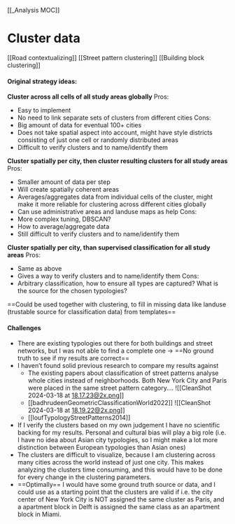[[_Analysis MOC]]
# Cluster data

[[Road contextualizing]]
[[Street pattern clustering]]
[[Building block clustering]]


#### Original strategy ideas:
**Cluster across all cells of all study areas globally**
Pros:
- Easy to implement
- No need to link separate sets of clusters from different cities
Cons:
- Big amount of data for eventual 100+ cities
- Does not take spatial aspect into account, might have style districts consisting of just one cell or randomly distributed areas
- Difficult to verify clusters and to name/identify them

**Cluster spatially per city, then cluster resulting clusters for all study areas**
Pros: 
- Smaller amount of data per step
- Will create spatially coherent areas
- Averages/aggregates data from individual cells of the cluster, might make it more reliable for clustering across different cities globally
- Can use administrative areas and landuse maps as help
Cons:
- More complex tuning, DBSCAN?
- How to average/aggregate data
- Still difficult to verify clusters and to name/identify them

**Cluster spatially per city, than supervised classification for all study areas**
Pros:
- Same as above
- Gives a way to verify clusters and to name/identify them
Cons:
- Arbitrary classification, how to ensure all types are captured? What is the source for the chosen typologies?

==Could be used together with clustering, to fill in missing data like landuse (trustable source for classification data) from templates==


#### Challenges
- There are existing typologies out there for both buildings and street networks, but I was not able to find a complete one -> ==No ground truth to see if my results are correct==
- I haven’t found solid previous research to compare my results against
  - The existing papers about classification of street patterns analyse whole cities instead of neighborhoods. Both New York City and Paris were placed in the same street pattern category….
![[CleanShot 2024-03-18 at 18.17.23@2x.png]]
  - [[badhrudeenGeometricClassificationWorld2022]]
![[CleanShot 2024-03-18 at 18.19.22@2x.png]]
  - [[loufTypologyStreetPatterns2014]]
- If I verify the clusters based on my own judgement I have no scientific backing for my results. Personal and cultural bias will play a big role (i.e. I have no idea about Asian city typologies, so I might make a lot more distinction between European typologies than Asian ones)
- The clusters are difficult to visualize, because I am clustering across many cities across the world instead of just one city. This makes analyzing the clusters time consuming, and this would have to be done for every change in the clustering parameters.
- ==Optimally== I would have some ground truth source or data, and I could use as a starting point that the clusters are valid if i.e. the city center of New York City is NOT assigned the same cluster as Paris, and a apartment block in Delft is assigned the same class as an apartment block in Miami.